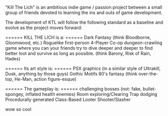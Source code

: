 "Kill The Lich" is an ambitious indie game / passion project between a small group of friends devoted to learning the ins and outs of game development.

The development of KTL will follow the following standard as a baseline and evolve as the project moves forward:

====== KILL THE LICH is a: ======
Dark Fantasy (think Bloodborne, Gloomwood, etc.)
Roguelike
first-person
4-Player Co-op
dungeon-crawling
game where you can your friends try to dive deeper and deeper to find better loot and survive as long as possible. (think Barony, Risk of Rain, Hades)

====== Its art style is: ======
PSX graphics (in a similar style of Ultrakill, Dusk, anything by those guys)
Gothic Motifs
80's fantasy (think over-the-top, He-Man, action figure-esque)

====== The gameplay is: ======
challenging bosses (not: fake, bullet-spongey, inflated health enemies)
Room exploring/Clearing
Trap dodging
Procedurally generated
Class-Based
Looter Shooter/Slasher

wow so cool